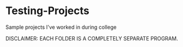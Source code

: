 # Testing-Projects
Sample projects I've worked in during college

DISCLAIMER: EACH FOLDER IS A COMPLETELY SEPARATE PROGRAM.
